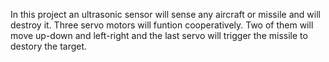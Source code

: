 In this project an ultrasonic sensor will sense any aircraft or missile and will destroy it. Three servo motors will funtion cooperatively.
Two of them will move up-down and left-right and the last servo will trigger the missile to destory the target.
